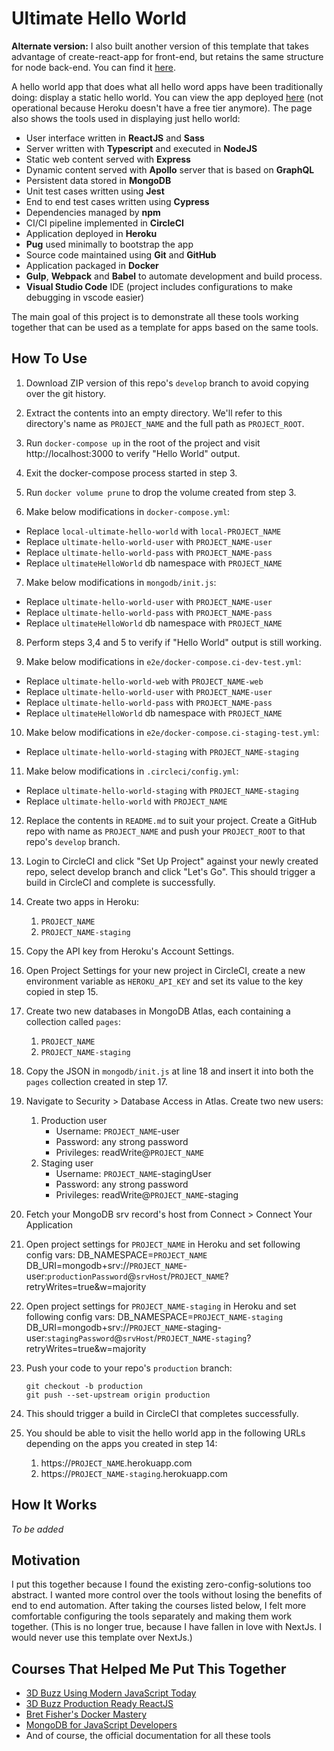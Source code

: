 # Ultimate Hello World

**Alternate version:** I also built another version of this template that takes advantage of create-react-app for front-end, but retains the same structure for node back-end. You can find it [here](https://github.com/andrewnessinjim/ultimate-hello-world-cra).

A hello world app that does what all hello word apps have been traditionally doing: display a static hello world. You can view the app deployed [here](https://ultimate-hello-world.herokuapp.com/) (not operational because Heroku doesn't have a free tier anymore). The page also shows the tools used in displaying just hello world:

* User interface written in **ReactJS** and **Sass**
* Server written with **Typescript** and executed in **NodeJS**
* Static web content served with **Express**
* Dynamic content served with **Apollo** server that is based on **GraphQL**
* Persistent data stored in **MongoDB**
* Unit test cases written using **Jest**
* End to end test cases written using **Cypress**
* Dependencies managed by **npm**
* CI/CI pipeline implemented in **CircleCI**
* Application deployed in **Heroku**
* **Pug** used minimally to bootstrap the app
* Source code maintained using **Git** and **GitHub**
* Application packaged in **Docker**
* **Gulp**, **Webpack** and **Babel** to automate development and build process.
* **Visual Studio Code** IDE (project includes configurations to make debugging in vscode easier)

The main goal of this project is to demonstrate all these tools working together that can be used as a template for apps based on the same tools.

## How To Use
1) Download ZIP version of this repo's `develop` branch to avoid copying over the git history.
2) Extract the contents into an empty directory. We'll refer to this directory's name as `PROJECT_NAME` and the full path as `PROJECT_ROOT`.
3) Run `docker-compose up` in the root of the project and visit http://localhost:3000 to verify "Hello World" output.
4) Exit the docker-compose process started in step 3.
5) Run `docker volume prune` to drop the volume created from step 3.

6) Make below modifications in `docker-compose.yml`:
* Replace `local-ultimate-hello-world` with `local-PROJECT_NAME`
* Replace `ultimate-hello-world-user` with `PROJECT_NAME-user`
* Replace `ultimate-hello-world-pass` with `PROJECT_NAME-pass`
* Replace `ultimateHelloWorld` db namespace with `PROJECT_NAME`

7) Make below modifications in `mongodb/init.js`:
* Replace `ultimate-hello-world-user` with `PROJECT_NAME-user`
* Replace `ultimate-hello-world-pass` with `PROJECT_NAME-pass`
* Replace `ultimateHelloWorld` db namespace with `PROJECT_NAME`

8) Perform steps 3,4 and 5 to verify if "Hello World" output is still working.

9) Make below modifications in `e2e/docker-compose.ci-dev-test.yml`:
* Replace `ultimate-hello-world-web` with `PROJECT_NAME-web`
* Replace `ultimate-hello-world-user` with `PROJECT_NAME-user`
* Replace `ultimate-hello-world-pass` with `PROJECT_NAME-pass`
* Replace `ultimateHelloWorld` db namespace with `PROJECT_NAME`

10) Make below modifications in `e2e/docker-compose.ci-staging-test.yml`:
* Replace `ultimate-hello-world-staging` with `PROJECT_NAME-staging`

11) Make below modifications in `.circleci/config.yml`:
* Replace `ultimate-hello-world-staging` with `PROJECT_NAME-staging`
* Replace `ultimate-hello-world` with `PROJECT_NAME`

12) Replace the contents in `README.md` to suit your project. Create a GitHub repo with name as `PROJECT_NAME` and push your `PROJECT_ROOT` to that repo's `develop` branch.

13) Login to CircleCI and click "Set Up Project" against your newly created repo, select develop branch and click "Let's Go". This should trigger a build in CircleCI and complete is successfully.

14) Create two apps in Heroku:
    1) `PROJECT_NAME`
    2) `PROJECT_NAME-staging`

15) Copy the API key from Heroku's Account Settings.

16) Open Project Settings for your new project in CircleCI, create a new environment variable as `HEROKU_API_KEY` and set its value to the key copied in step 15.

17) Create two new databases in MongoDB Atlas, each containing a collection called `pages`:
    1) `PROJECT_NAME`
    2) `PROJECT_NAME-staging`

18) Copy the JSON in `mongodb/init.js` at line 18 and insert it into both the `pages` collection created in step 17.

19) Navigate to Security > Database Access in Atlas. Create two new users:
    1) Production user
        * Username: `PROJECT_NAME`-user
        * Password: any strong password
        * Privileges: readWrite@`PROJECT_NAME`
    2) Staging user
        * Username: `PROJECT_NAME`-stagingUser
        * Password: any strong password
        * Privileges: readWrite@`PROJECT_NAME`-staging

21) Fetch your MongoDB srv record's host from Connect > Connect Your Application

20) Open project settings for `PROJECT_NAME` in Heroku and set following config vars:
    DB_NAMESPACE=`PROJECT_NAME`
    DB_URI=mongodb+srv://`PROJECT_NAME`-user:`productionPassword`@`srvHost`/`PROJECT_NAME`?retryWrites=true&w=majority

21) Open project settings for `PROJECT_NAME-staging` in Heroku and set following config vars:
    DB_NAMESPACE=`PROJECT_NAME-staging`
    DB_URI=mongodb+srv://`PROJECT_NAME`-staging-user:`stagingPassword`@`srvHost`/`PROJECT_NAME-staging`?retryWrites=true&w=majority

22) Push your code to your repo's `production` branch:

        git checkout -b production
        git push --set-upstream origin production

23) This should trigger a build in CircleCI that completes successfully.

24) You should be able to visit the hello world app in the following URLs depending on the apps you created in step 14:

    1) https://`PROJECT_NAME`.herokuapp.com
    2) https://`PROJECT_NAME-staging`.herokuapp.com

## How It Works
*To be added*

## Motivation
I put this together because I found the existing zero-config-solutions too abstract. I wanted more control over the tools without losing the benefits of end to end automation. After taking the courses listed below, I felt more comfortable configuring the tools separately and making them work together. (This is no longer true, because I have fallen in love with NextJs. I would never use this template over NextJs.)

## Courses That Helped Me Put This Together

* [3D Buzz Using Modern JavaScript Today](https://archive.org/download/3dbuzz-archive/modern-javascript--part-01/)
* [3D Buzz Production Ready ReactJS](https://archive.org/download/3dbuzz-archive/react-js-production-ready-apps-part-01/)
* [Bret Fisher's Docker Mastery](https://www.udemy.com/course/docker-mastery/)
* [MongoDB for JavaScript Developers](https://university.mongodb.com/courses/M220JS/about)
* And of course, the official documentation for all these tools
